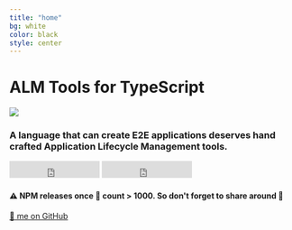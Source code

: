 ```yaml
---
title: "home"
bg: white
color: black
style: center
---
```


# ALM Tools for TypeScript

<img src="https://raw.githubusercontent.com/alm-tools/alm/master/resources/icon.png"/>

### A language that can create E2E applications deserves hand crafted Application Lifecycle Management tools.

<iframe src="https://ghbtns.com/github-btn.html?user=alm-tools&repo=alm&type=star&count=true&size=large" frameborder="0" scrolling="0" width="160px" height="30px"></iframe>
<iframe src="https://ghbtns.com/github-btn.html?user=alm-tools&repo=alm&type=fork&count=true&size=large" frameborder="0" scrolling="0" width="160px" height="30px"></iframe>
<div style="margin-bottom:18px"></div>  

#### ⚠️ NPM releases once 🌟 count > 1000. So don't forget to share around 🌹

<span id="forkongithub">
  <a href="{{ site.source_link }}" class="bg-blue">
    🍴 me on GitHub
  </a>
</span>
